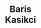 ---
layout: page
title: <b>Baris</b> <br> Kasikci 
description: University of Washington
img: assets/img/baris.jpg
redirect: https://homes.cs.washington.edu/~baris/
importance: 1
category: speaker
---